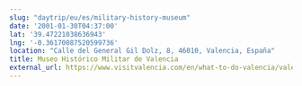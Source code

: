 ```yaml
---
slug: "daytrip/eu/es/military-history-museum"
date: '2001-01-30T04:37:00'
lat: '39.47221038636943'
lng: '-0.36170087520599736'
location: "Calle del General Gil Dolz, 8, 46010, Valencia, España"
title: Museo Histórico Militar de Valencia
external_url: https://www.visitvalencia.com/en/what-to-do-valencia/valencian-culture/museum-in-valencia/military-history-museum
---
```



